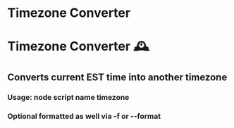 # Timezone Converter
# Timezone Converter :mantelpiece_clock:

## Converts current EST time into another timezone

### Usage: node script name timezone
### Optional formatted as well via -f or --format
